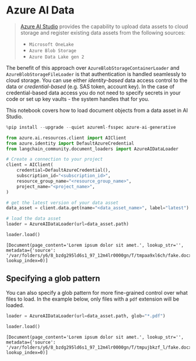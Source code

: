 # Azure AI Data

>[Azure AI Studio](https://ai.azure.com/) provides the capability to upload data assets to cloud storage and register existing data assets from the following sources:
>
>- `Microsoft OneLake`
>- `Azure Blob Storage`
>- `Azure Data Lake gen 2`

The benefit of this approach over `AzureBlobStorageContainerLoader` and `AzureBlobStorageFileLoader` is that authentication is handled seamlessly to cloud storage. You can use either *identity-based* data access control to the data or *credential-based* (e.g. SAS token, account key). In the case of credential-based data access you do not need to specify secrets in your code or set up key vaults - the system handles that for you.

This notebook covers how to load document objects from a data asset in AI Studio.


```python
%pip install --upgrade --quiet azureml-fsspec azure-ai-generative
```


```python
from azure.ai.resources.client import AIClient
from azure.identity import DefaultAzureCredential
from langchain_community.document_loaders import AzureAIDataLoader
```


```python
# Create a connection to your project
client = AIClient(
    credential=DefaultAzureCredential(),
    subscription_id="<subscription_id>",
    resource_group_name="<resource_group_name>",
    project_name="<project_name>",
)
```


```python
# get the latest version of your data asset
data_asset = client.data.get(name="<data_asset_name>", label="latest")
```


```python
# load the data asset
loader = AzureAIDataLoader(url=data_asset.path)
```


```python
loader.load()
```



```output
[Document(page_content='Lorem ipsum dolor sit amet.', lookup_str='', metadata={'source': '/var/folders/y6/8_bzdg295ld6s1_97_12m4lr0000gn/T/tmpaa9xl6ch/fake.docx'}, lookup_index=0)]
```


## Specifying a glob pattern
You can also specify a glob pattern for more fine-grained control over what files to load. In the example below, only files with a `pdf` extension will be loaded.


```python
loader = AzureAIDataLoader(url=data_asset.path, glob="*.pdf")
```


```python
loader.load()
```



```output
[Document(page_content='Lorem ipsum dolor sit amet.', lookup_str='', metadata={'source': '/var/folders/y6/8_bzdg295ld6s1_97_12m4lr0000gn/T/tmpujbkzf_l/fake.docx'}, lookup_index=0)]
```



```python

```
